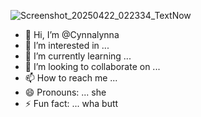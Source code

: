 ![Screenshot_20250422_022334_TextNow](https://github.com/user-attachments/assets/18919c29-f9f7-4184-b817-2caba5b69d65)
- 👋 Hi, I’m @Cynnalynna
- 👀 I’m interested in ...
- 🌱 I’m currently learning ...
- 💞️ I’m looking to collaborate on ...
- 📫 How to reach me ...
- 😄 Pronouns: ... she
- ⚡ Fun fact: ... wha butt

<!---
Cynnalynna/Cynnalynna is a ✨ special ✨ repository because its `README.md` (this file) appears on your GitHub profile.
You can click the Preview link to take a look at your changes.
--->
